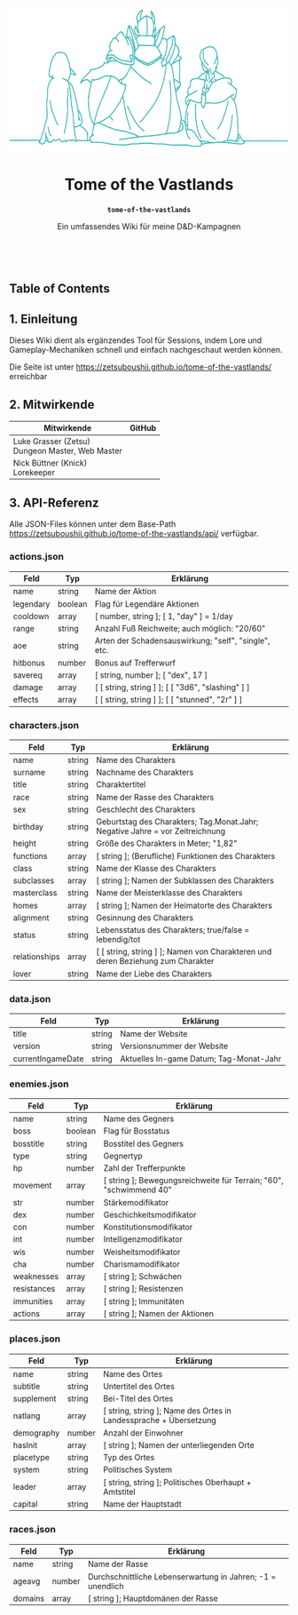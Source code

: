 <p align="center"><br><br><img src="/assets/imgs/logo.png" height="260"  alt=""/></p>

<h1 align="center">Tome of the Vastlands</h1>
<p align="center"><strong><code>tome-of-the-vastlands</code></strong></p>
<p align="center">Ein umfassendes Wiki für meine D&D-Kampagnen</p>
<br>
<p align="center">
  <img src="https://img.shields.io/maintenance/yes/2024"  alt=""/>
</p>

<h2>Table of Contents</h3>

## 1. Einleitung

Dieses Wiki dient als ergänzendes Tool für Sessions, indem Lore und Gameplay-Mechaniken schnell und einfach nachgeschaut
werden können.

Die Seite ist unter https://zetsuboushii.github.io/tome-of-the-vastlands/ erreichbar

## 2. Mitwirkende

| Mitwirkende                                         | GitHub                                                                                                                            |
|-----------------------------------------------------|-----------------------------------------------------------------------------------------------------------------------------------|
| Luke Grasser (Zetsu)<br/>Dungeon Master, Web Master | <a href="https://github.com/zetsuboushii"><img src="https://avatars.githubusercontent.com/u/65507051?v=4" width="150px;" alt=""/> |
| Nick Büttner (Knick)<br/>Lorekeeper                 | <a href="https://github.com/knick21"><img src="https://avatars.githubusercontent.com/u/115408270?v=4" width="150px;" alt=""/>     |

## 3. API-Referenz

Alle JSON-Files können unter dem Base-Path https://zetsuboushii.github.io/tome-of-the-vastlands/api/ verfügbar.

### actions.json

| Feld      | Typ     | Erklärung                                            |
|-----------|---------|------------------------------------------------------|
| name      | string  | Name der Aktion                                      |
| legendary | boolean | Flag für Legendäre Aktionen                          |
| cooldown  | array   | [ number, string ]; [ 1, "day" ] = 1/day             |
| range     | string  | Anzahl Fuß Reichweite; auch möglich: "20/60"         |
| aoe       | string  | Arten der Schadensauswirkung; "self", "single", etc. |
| hitbonus  | number  | Bonus auf Trefferwurf                                |
| savereq   | array   | [ string, number ]; [ "dex", 17 ]                    |
| damage    | array   | [ [ string, string ] ]; [ [ "3d6", "slashing" ] ]    |
| effects   | array   | [ [ string, string ] ]; [ [ "stunned", "2r" ] ]      |

### characters.json

| Feld          | Typ    | Erklärung                                                                         |
|---------------|--------|-----------------------------------------------------------------------------------|
| name          | string | Name des Charakters                                                               |
| surname       | string | Nachname des Charakters                                                           |
| title         | string | Charaktertitel                                                                    |
| race          | string | Name der Rasse des Charakters                                                     |
| sex           | string | Geschlecht des Charakters                                                         |
| birthday      | string | Geburtstag des Charakters; Tag.Monat.Jahr;<br/>Negative Jahre = vor Zeitreichnung |
| height        | string | Größe des Charakters in Meter; "1,82"                                             |
| functions     | array  | [ string ]; (Berufliche) Funktionen des Charakters                                |
| class         | string | Name der Klasse des Charakters                                                    |
| subclasses    | array  | [ string ]; Namen der Subklassen des Charakters                                   |
| masterclass   | string | Name der Meisterklasse des Charakters                                             |
| homes         | array  | [ string ]; Namen der Heimatorte des Charakters                                   |
| alignment     | string | Gesinnung des Charakters                                                          |
| status        | string | Lebensstatus des Charakters; true/false = lebendig/tot                            |
| relationships | array  | [ [ string, string ] ]; Namen von Charakteren und deren Beziehung zum Charakter   |
| lover         | string | Name der Liebe des Charakters                                                     |

### data.json

| Feld              | Typ    | Erklärung                               |
|-------------------|--------|-----------------------------------------|
| title             | string | Name der Website                        |
| version           | string | Versionsnummer der Website              |
| currentIngameDate | string | Aktuelles In-game Datum; Tag-Monat-Jahr |

### enemies.json

| Feld        | Typ     | Erklärung                                                          |
|-------------|---------|--------------------------------------------------------------------|
| name        | string  | Name des Gegners                                                   |
| boss        | boolean | Flag für Bosstatus                                                 |
| bosstitle   | string  | Bosstitel des Gegners                                              |
| type        | string  | Gegnertyp                                                          |
| hp          | number  | Zahl der Trefferpunkte                                             |
| movement    | array   | [ string ]; Bewegungsreichweite für Terrain; "60", "schwimmend 40" |
| str         | number  | Stärkemodifikator                                                  |
| dex         | number  | Geschichkeitsmodifikator                                           |
| con         | number  | Konstitutionsmodifikator                                           |
| int         | number  | Intelligenzmodifikator                                             |
| wis         | number  | Weisheitsmodifikator                                               |
| cha         | number  | Charismamodifikator                                                |
| weaknesses  | array   | [ string ]; Schwächen                                              |
| resistances | array   | [ string ]; Resistenzen                                            |
| immunities  | array   | [ string ]; Immunitäten                                            |
| actions     | array   | [ string ]; Namen der Aktionen                                     |

### places.json

| Feld       | Typ    | Erklärung                                                         |
|------------|--------|-------------------------------------------------------------------|
| name       | string | Name des Ortes                                                    |
| subtitle   | string | Untertitel des Ortes                                              |
| supplement | string | Bei-Titel des Ortes                                               |
| natlang    | array  | [ string, string ]; Name des Ortes in Landessprache + Übersetzung |
| demography | number | Anzahl der Einwohner                                              |
| hasInit    | array  | [ string ]; Namen der unterliegenden Orte                         |
| placetype  | string | Typ des Ortes                                                     |
| system     | string | Politisches System                                                |
| leader     | array  | [ string, string ]; Politisches Oberhaupt + Amtstitel             |
| capital    | string | Name der Hauptstadt                                               |

### races.json

| Feld    | Typ    | Erklärung                                                   |
|---------|--------|-------------------------------------------------------------|
| name    | string | Name der Rasse                                              |
| ageavg  | number | Durchschnittliche Lebenserwartung in Jahren; -1 = unendlich |
| domains | array  | [ string ]; Hauptdomänen der Rasse                          |
